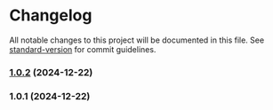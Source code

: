 # Changelog

All notable changes to this project will be documented in this file. See [standard-version](https://github.com/conventional-changelog/standard-version) for commit guidelines.

### [1.0.2](https://github.com/huunghiaish/todolist-backend/compare/v1.0.1...v1.0.2) (2024-12-22)

### 1.0.1 (2024-12-22)
